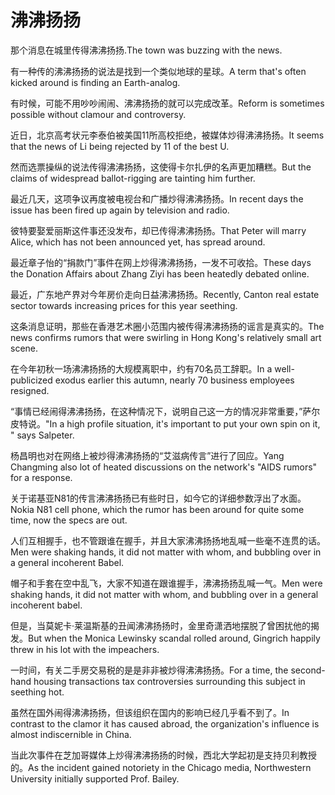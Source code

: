 # 沸沸扬扬

<p><span class="chinese">那个消息在城里传得沸沸扬扬.</span><span class="english">The town was buzzing with the news.</span></p>

<p><span class="chinese">有一种传的沸沸扬扬的说法是找到一个类似地球的星球。</span><span class="english">A term that's often kicked around is finding an Earth-analog.</span></p>

<p><span class="chinese">有时候，可能不用吵吵闹闹、沸沸扬扬的就可以完成改革。</span><span class="english">Reform is sometimes possible without clamour and controversy.</span></p>

<p><span class="chinese">近日，北京高考状元李泰伯被美国11所高校拒绝，被媒体炒得沸沸扬扬。</span><span class="english">It seems that the news of Li being rejected by 11 of the best U.</span></p>

<p><span class="chinese">然而选票操纵的说法传得沸沸扬扬，这使得卡尔扎伊的名声更加糟糕。</span><span class="english">But the claims of widespread ballot-rigging are tainting him further.</span></p>

<p><span class="chinese">最近几天，这项争议再度被电视台和广播炒得沸沸扬扬。</span><span class="english">In recent days the issue has been fired up again by television and radio.</span></p>

<p><span class="chinese">彼特要娶爱丽斯这件事还没发布，却已传得沸沸扬扬。</span><span class="english">That Peter will marry Alice, which has not been announced yet, has spread around.</span></p>

<p><span class="chinese">最近章子怡的“捐款门”事件在网上炒得沸沸扬扬，一发不可收拾。</span><span class="english">These days the Donation Affairs about Zhang Ziyi has been heatedly debated online.</span></p>

<p><span class="chinese">最近，广东地产界对今年房价走向日益沸沸扬扬。</span><span class="english">Recently, Canton real estate sector towards increasing prices for this year seething.</span></p>

<p><span class="chinese">这条消息证明，那些在香港艺术圈小范围内被传得沸沸扬扬的谣言是真实的。</span><span class="english">The news confirms rumors that were swirling in Hong Kong's relatively small art scene.</span></p>

<p><span class="chinese">在今年初秋一场沸沸扬扬的大规模离职中，约有70名员工辞职。</span><span class="english">In a well-publicized exodus earlier this autumn, nearly 70 business employees resigned.</span></p>

<p><span class="chinese">“事情已经闹得沸沸扬扬，在这种情况下，说明自己这一方的情况非常重要，”萨尔皮特说。</span><span class="english">"In a high profile situation, it's important to put your own spin on it, " says Salpeter.</span></p>

<p><span class="chinese">杨昌明也对在网络上被炒得沸沸扬扬的“艾滋病传言”进行了回应。</span><span class="english">Yang Changming also lot of heated discussions on the network's "AIDS rumors" for a response.</span></p>

<p><span class="chinese">关于诺基亚N81的传言沸沸扬扬已有些时日，如今它的详细参数浮出了水面。</span><span class="english">Nokia N81 cell phone, which the rumor has been around for quite some time, now the specs are out.</span></p>

<p><span class="chinese">人们互相握手，也不管跟谁在握手，并且大家沸沸扬扬地乱喊一些毫不连贯的话。</span><span class="english">Men were shaking hands, it did not matter with whom, and bubbling over in a general incoherent Babel.</span></p>

<p><span class="chinese">帽子和手套在空中乱飞，大家不知道在跟谁握手，沸沸扬扬乱喊一气。</span><span class="english">Men were shaking hands, it did not matter with whom, and bubbling over in a general incoherent babel.</span></p>

<p><span class="chinese">但是，当莫妮卡·莱温斯基的丑闻沸沸扬扬时，金里奇潇洒地摆脱了曾困扰他的揭发。</span><span class="english">But when the Monica Lewinsky scandal rolled around, Gingrich happily threw in his lot with the impeachers.</span></p>

<p><span class="chinese">一时间，有关二手房交易税的是是非非被炒得沸沸扬扬。</span><span class="english">For a time, the second-hand housing transactions tax controversies surrounding this subject in seething hot.</span></p>

<p><span class="chinese">虽然在国外闹得沸沸扬扬，但该组织在国内的影响已经几乎看不到了。</span><span class="english">In contrast to the clamor it has caused abroad, the organization's influence is almost indiscernible in China.</span></p>

<p><span class="chinese">当此次事件在芝加哥媒体上炒得沸沸扬扬的时候，西北大学起初是支持贝利教授的。</span><span class="english">As the incident gained notoriety in the Chicago media, Northwestern University initially supported Prof. Bailey.</span></p>


